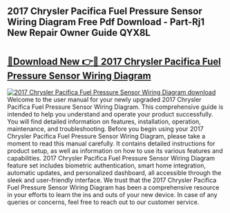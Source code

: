 ## 2017 Chrysler Pacifica Fuel Pressure Sensor Wiring Diagram Free Pdf Download - Part-Rj1 New Repair Owner Guide QYX8L

# <h2><a href="http://dfrckf7.blite.top/?on=2017+Chrysler+Pacifica+Fuel+Pressure+Sensor+Wiring+Diagram">🔗Download New 👉🔴 2017 Chrysler Pacifica Fuel Pressure Sensor Wiring Diagram</a></h2>

[![2017 Chrysler Pacifica Fuel Pressure Sensor Wiring Diagram download](https://i.imgur.com/lujVjoI.png)](http://dfrckf7.blite.top/?on=2017+Chrysler+Pacifica+Fuel+Pressure+Sensor+Wiring+Diagram)
Welcome to the user manual for your newly upgraded 2017 Chrysler Pacifica Fuel Pressure Sensor Wiring Diagram. This comprehensive guide is intended to help you understand and operate your product successfully. You will find detailed information on features, installation, operation, maintenance, and troubleshooting. Before you begin using your 2017 Chrysler Pacifica Fuel Pressure Sensor Wiring Diagram, please take a moment to read this manual carefully. It contains detailed instructions for product setup, as well as information on how to use its various features and capabilities. 2017 Chrysler Pacifica Fuel Pressure Sensor Wiring Diagram feature set includes biometric authentication, smart home integration, automatic updates, and personalized dashboard, all accessible through the sleek and user-friendly interface. We trust that the 2017 Chrysler Pacifica Fuel Pressure Sensor Wiring Diagram has been a comprehensive resource in your efforts to learn the ins and outs of your new device. In case of any queries or concerns, feel free to reach out to our customer service.
